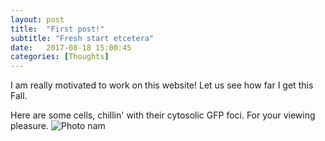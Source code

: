 ```yaml
---
layout: post
title:  "First post!"
subtitle: "Fresh start etcetera"
date:   2017-08-18 15:00:45
categories: [Thoughts]
---
```


I am really motivated to work on this website! Let us see how far I get this Fall. 

Here are some cells, chillin' with their cytosolic GFP foci. For your viewing pleasure.
![Photo nam]({{site.url}}/Images/GFP_in_U2OS-3.png)
